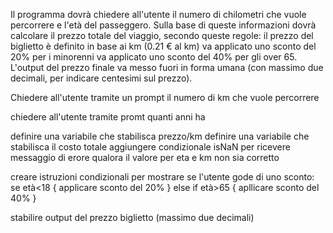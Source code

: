 Il programma dovrà chiedere all'utente il numero di chilometri che vuole percorrere e l'età del passeggero.
Sulla base di queste informazioni dovrà calcolare il prezzo totale del viaggio, secondo queste regole:
il prezzo del biglietto è definito in base ai km (0.21 € al km)
va applicato uno sconto del 20% per i minorenni
va applicato uno sconto del 40% per gli over 65.
L'output del prezzo finale va messo fuori in forma umana (con massimo due decimali, per indicare centesimi sul prezzo).


Chiedere all'utente tramite un prompt il numero di km che vuole percorrere

chiedere all'utente tramite promt quanti anni ha

definire una variabile che stabilisca prezzo/km
definire una variabile che stabilisca il costo totale
aggiungere condizionale isNaN per ricevere messaggio di erore qualora il valore per eta e km non sia corretto

creare istruzioni condizionali per mostrare se l'utente gode di uno sconto:
se età<18 {
    applicare sconto del 20%
}
else if età>65 {
    apllicare sconto del 40%
}

stabilire output del prezzo biglietto (massimo due decimali)


